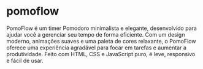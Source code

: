 # pomoflow
 PomoFlow é um timer Pomodoro minimalista e elegante, desenvolvido para ajudar você a gerenciar seu tempo de forma eficiente. Com um design moderno, animações suaves e uma paleta de cores relaxante, o PomoFlow oferece uma experiência agradável para focar em tarefas e aumentar a produtividade. Feito com HTML, CSS e JavaScript puro, é leve, responsivo e fácil de usar.
